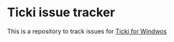 # Ticki issue tracker
This is a repository to track issues for [Ticki for Windwos](http://ticki.nilsenlabs.com/ticki-google-tasks-for-windows-10.php)
